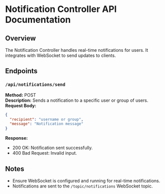 # Notification Controller API Documentation

## Overview
The Notification Controller handles real-time notifications for users. It integrates with WebSocket to send updates to clients.

## Endpoints

### `/api/notifications/send`
**Method:** POST  
**Description:** Sends a notification to a specific user or group of users.  
**Request Body:**
```json
{
  "recipient": "username or group",
  "message": "Notification message"
}
```
**Response:**
- 200 OK: Notification sent successfully.
- 400 Bad Request: Invalid input.

## Notes
- Ensure WebSocket is configured and running for real-time notifications.
- Notifications are sent to the `/topic/notifications` WebSocket topic.
